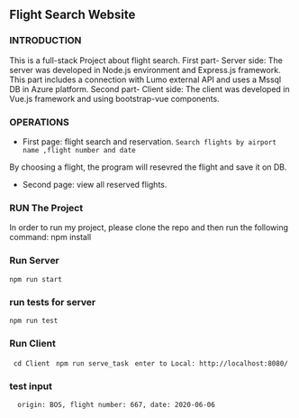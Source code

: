 
## Flight Search Website 
### INTRODUCTION
This is a full-stack Project about flight search.
First part- Server side: The server was developed in Node.js environment and Express.js framework. This part includes a connection with Lumo external API
and uses a Mssql DB in Azure platform.
Second part- Client side: The client was developed in Vue.js framework and using bootstrap-vue components.

### OPERATIONS
* First page: flight search and reservation.
```Search flights by airport name ,flight number and date```

By choosing a flight, the program will resevred the flight and save it on DB.
* Second page: view all reserved flights.
### RUN The Project
In order to run my project, please clone the repo and then run the following command:
npm install 

### Run Server 
```npm run start```

### run tests for server 
```npm run test```

### Run Client
```  cd Client ```
```  npm run serve_task ```
```  enter to Local: http://localhost:8080/ ```

 ### test input
 ```  origin: BOS, flight number: 667, date: 2020-06-06```



